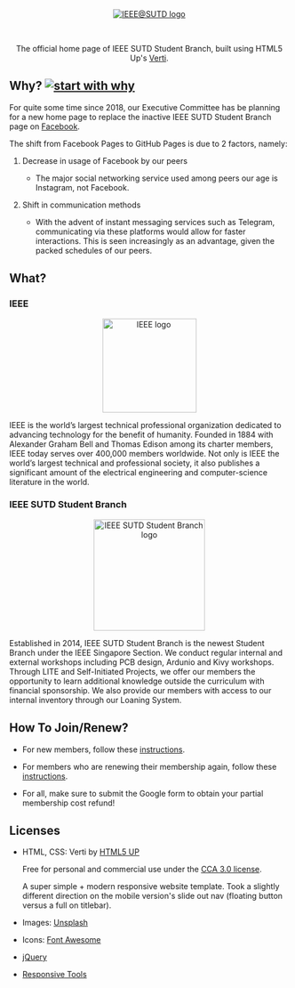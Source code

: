 &nbsp;
<p align="center"><a href ="https://sutd-ieee.github.io/"><img src="https://raw.githubusercontent.com/SUTD-IEEE/SUTD-IEEE.github.io/master/images/IEEE_at_SUTD.png" alt="IEEE@SUTD logo"/></a></p>
<br>
<p align="center">The official home page of IEEE SUTD Student Branch, built using HTML5 Up's <a href ="https://html5up.net/verti" alt=""/>Verti</a>.</p>

## Why? [![start with why](https://img.shields.io/badge/start%20with-why%3F-brightgreen.svg?style=flat)](http://www.ted.com/talks/simon_sinek_how_great_leaders_inspire_action)

For quite some time since 2018, our Executive Committee has be planning for a new home page to replace the inactive IEEE SUTD Student Branch page on [Facebook](https://www.facebook.com/SUTDIEEE/). 

The shift from Facebook Pages to GitHub Pages is due to 2 factors, namely:

1. Decrease in usage of Facebook by our peers

    * The major social networking service used among peers our age is Instagram, not Facebook.

2. Shift in communication methods

    * With the advent of instant messaging services such as Telegram, communicating via these platforms would allow for faster interactions. This is seen increasingly as an advantage, given the packed schedules of our peers.

## What?

<h3>IEEE</h3>
                                    
<p align="center"><a href ="https://www.ieee.org/"><img src="https://raw.githubusercontent.com/SUTD-IEEE/SUTD-IEEE.github.io/master/images/ieee_tag_blue.jpg" alt="IEEE logo" height=169px/></a></p>

<p>IEEE is the world’s largest technical professional organization dedicated to advancing technology for the benefit of humanity. Founded in 1884 with Alexander Graham Bell and Thomas Edison among its charter members, IEEE today serves over 400,000 members worldwide. Not only is IEEE the world’s largest technical and professional society, it also publishes a significant amount of the electrical engineering and computer-science literature in the world.</p>

<h3>IEEE SUTD Student Branch</h3>

<p align="center"><a href ="https://sutd-ieee.github.io/"><img src="https://raw.githubusercontent.com/SUTD-IEEE/SUTD-IEEE.github.io/master/images/IEEE_SUTD_logo.png" alt="IEEE SUTD Student Branch logo" height=200px/></a></p>

<p>Established in 2014, IEEE SUTD Student Branch is the newest Student Branch under the IEEE Singapore Section. We conduct regular internal and external workshops including PCB design, Ardunio and Kivy workshops. Through LITE and Self-Initiated Projects, we offer our members the opportunity to learn additional knowledge outside the curriculum with financial sponsorship. We also provide our members with access to our internal inventory through our Loaning System.</p>

## How To Join/Renew?

* For new members, follow these [instructions](https://drive.google.com/file/d/1G62pv6kEH3oyEwuoAT_fqV-kP3P0uZ3A/view). 

* For members who are renewing their membership again, follow these [instructions](https://drive.google.com/file/d/1bp1Ot3N9lfKmNiJDCtYN81tEOGPPe_8n/view).

* For all, make sure to submit the Google form to obtain your partial membership cost refund!

## Licenses
* HTML, CSS: Verti by [HTML5 UP](html5up.net)

    Free for personal and commercial use under the [CCA 3.0 license](html5up.net/license).

    A super simple + modern responsive website template. Took a slightly different direction
    on the mobile version's slide out nav (floating button versus a full on titlebar).

* Images: [Unsplash](https://unsplash.com)
* Icons: [Font Awesome](https://fontawesome.com)
* [jQuery]([jquery.com](https://jquery.com/))
* [Responsive Tools](github.com/ajlkn/responsive-tools)